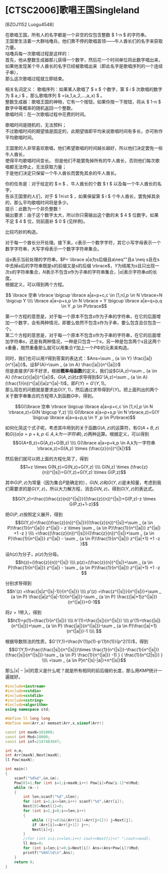 # [CTSC2006]歌唱王国Singleland
[BZOJ1152 Luogu4548]

在歌唱王国，所有人的名字都是一个非空的仅包含整数 $ 1-n  $ 的字符串。  
王国里生活着一大群咕噜兵，他们靠不停的歌唱首领——牛人酋长们的名字来获取力量。  
咕噜兵每一次歌唱过程是这样的：  
首先，他从整数生成器那儿获得一个数字，然后花一个时间单位将此数字唱出来，  
如果他发现某个牛人酋长的名字已经被歌唱出来（即此名字是歌唱序列的一个连续子串），  
那么这次歌唱过程就立即结束。

相关名词定义：
歌唱序列：如果某人歌唱了  $ x  $ 个数字，第  $ i  $ 次歌唱的数字为  $ a_i $ ，那么歌唱序列 $ =(a_1,a_2,…,a_x) $ 。  
整数生成器：歌唱王国的神物，它有一个按钮，如果你按一下按钮，将从  $ 1-n  $ 数字中等概率的随机返回一个整数。  
歌唱时间：在一次歌唱过程中花费的时间。  

歌唱时间是随机的，无法预料；  
不过歌唱时间的期望值是固定的，此期望值即平均来说歌唱时间有多长，亦可称作平均歌唱时间。   

王国里的人非常喜欢歌唱，他们希望歌唱的时间越长越好，所以他们决定罢免一些牛人酋长，  
 使得平均歌唱时间变长。 但是他们不能罢免掉所有的牛人酋长，否则他们每次歌唱都无法停止，无法获取力量；  
于是他们决定只保留一个牛人酋长而罢免其余的牛人酋长。  

你的任务是：对于给定的 $ n $ 、牛人酋长的个数  $ t $  以及每一个牛人酋长的名字，  
告诉王国里的人们，对于  $ 1≤i≤t $ ，如果保留第  $ i  $ 个牛人酋长，罢免掉其余的，那么平均歌唱时间将是多少。  
提示：此数为一个非负整数！  
输出要求：由于这个数字太大，所以你只需输出这个数的末 $ 4  $ 位数字。如果不足  $ 4  $ 位，则前面补  $ 0 $ (见样例)。  


比较巧妙的构造。

对于每一个酋长分开处理。接下来，$c$表示一个数字字符，其它小写字母表示一个数字字符串，大写字母表示一个数字字符串集合。

设$s$表示当前处理的字符串，$P= \lbrace a|a为s后缀且a\neq""且a \neq s且在s中去掉a后的字符串既是s的前缀又是s的后缀 \rbrace$，$Y$为结尾为$s$且只出现一次$s$的字符串集合，$N$表示不包含$s$作为子串的字符串集合，$|a|$表示字符串$a$的长度。  
根据定义，可以得到两个方程。

$$ \lbrace 空串 \rbrace \bigcup \lbrace a|a=p+c,c \in [1,n],p \in N \rbrace=N \bigcup Y \\\\ \lbrace a|a=p+s,p \in N \rbrace = Y \bigcup \lbrace a|a=q+p,q \in Y ,p \in P\rbrace$$

第一个方程的意思是，对于每一个原本不包含$s$作为子串的字符串，在它的后面增加一个数字，会有两种情况，即要么依然不包含$s$作为子串，要么包含且仅包含一个。  
第二个方程的意思是，对于每一个原本不包含$s$作为子串的字符串，在它的后面增加字符串$s$，还是有两种情况，一种是只包含一个$s$，另一种是包含两个$s$且这两个$s$重叠，既然重叠那么就可以用集合$Y$加上一个$P$中的元素来构造。

同时，我们也可以用$Y$得到答案的表达式：$Ans=\sum _ {a \in Y} \frac{|a|}{n^{|a|}}$。设$F(A)=\sum _ {a \in A} \frac{|a|}{n^{|a|}}$  
但是直接求$F$并不好求，根据**概率母函数**的定义，我们设$G(A,z)=\sum _ {a \in A} (\frac{z}{|a|})^{|a|}$，$G(A,z)$对$z$求导得到$G'(A,z)=\sum _ {a \in A} (\frac{1}{n})^{|a|}|a|z^{|a|-1}$，即$F(Y)=G'(Y,1)$。  
那么现在的问题就是要求出$G(Y,1)$，然后通过求导得到$F(Y)$。把上面列出的两个关于数字串集合的方程带入到函数$G$中，得到。

$$G(\lbrace 空串 \rbrace \bigcup \lbrace a|a=p+c,c \in [1,n],p \in N \rbrace,z)=G(N \bigcup Y,z) \\\\ G(\lbrace a|a=p+s,p \in N \rbrace,z)=G(Y \bigcup \lbrace a|a=q+p,q \in Y ,p \in P\rbrace)$$

如何化简这个式子呢，考虑其中用到的关于函数$G(A,z)$的运算符，有$G(A+B,z)$和$G(\lbrace a|a=p+k,p \in A,k为一字符串 \rbrace,z)$两种运算。根据定义，可以得到  
$$G(A+B,z)=G(A,z)+G(B,z) \\\\ G(\lbrace a|a=p+k,p \in A,k为一字符串 \rbrace,z)=G(A,z) \times (\frac{z}{n})^{|k|}$$

然后我们就可以把上面的方程化简了，得到  
$$1+z \times G(N,z)=G(N,z)+G(Y,z) \\\\ G(N,z) \times (\frac{z}{n})^{|s|}=G(Y,z)+G(Y,z) \times G(P,z)$$

其中$G(P,z)$为常量（因为集合$P$是确定的），$G(N,z)$和$G(Y,z)$是未知量，考虑到我们需要求的是$G(Y,z)$，所以大力解方程，消去$G(N,z)$，得到$G(Y,z)$的表达式。  

$$G(Y,z)=\frac{(\frac{z}{n})^{|s|}}{(\frac{z}{n})^{|s|}+G(P,z)-z \times G(P,z)+1-z}$$

把$G(P,z)$按照定义展开，得到  
$$G(Y,z)=\frac{(\frac{z}{n})^{|s|}}{(\frac{z}{n})^{|s|}+\sum _ {a \in P}\frac{1}{n^{|a|}} z^{|a|} - z \times \sum _ {a \in P}\frac{1}{n^{|a|}} z^{|a|} +1 -z  } \\\\ =\frac{(\frac{z}{n})^{|s|}}{(\frac{z}{n})^{|s|}+\sum _ {a \in P}\frac{1}{n^{|a|}} z^{|a|} - \sum _ {a \in P}\frac{1}{n^{|a|}} z^{|a|+1} +1 -z  }$$

设$h(z)$为分子，$p(z)$为分母。  
$$h(z)=(\frac{z}{n})^{|s|} \\\\ p(z)=(\frac{z}{n})^{|s|}+\sum _ {a \in P}\frac{1}{n^{|a|}} z^{|a|} - \sum _ {a \in P}\frac{1}{n^{|a|}} z^{|a|+1} +1 -z  $$  

分别求导得到  
$$h'(z) =\frac{|s|z^{|s|-1}}{n^{|s|}} \\\\ p'(z) =\frac{z^{|s|}}{n^{|s|}}+\sum _ {a \in P} \frac{|a|z^{|a|-1}}{n^{|a|}}-\sum _ {a \in P} \frac{(|a|+1)z^{|a|}}{n^{|a|}}+0-1$$

将$z=1$带入，得到  
$$h(1)=p(1)=\frac{1}{n^{|s|}} \\\\ h'(1)=\frac{|s|}{n^{|s|}} \\\\ p'(1)=\frac{|s|}{n^{|s|}}+\sum _ {a \in P} \frac{|a|}{n^{|a|}}-\sum _ {a \in P}\frac{|a|+1}{n^{|a|}}-1 \\\\ $$

根据导数除法的性质，$G'(Y,1)=\frac{h'(1)p(1)-p'(1)h(1)}{p^2(1)}$，得到  
$$G'(Y,1)=\frac{\frac{|s|}{n^{|s|}}\times \frac{1}{n^{|s|}}-\frac{1}{n^{|s|}}(\frac{|s|}{n^{|s|}}-\sum _ {a \in P} \frac{1}{n^{|a|}} -1)  }  {  \frac{1}{n^{2|s|}}  } \\\\ =\sum _ {a \in P}n^{|s|-|a|}+n^{|s|}$$

那么$|s|-|a|$的意义是什么呢？就是所有相同的前后缀的长度，那么用$KMP$统计一遍就好。

```cpp
#include<iostream>
#include<cstdio>
#include<cstdlib>
#include<cstring>
#include<algorithm>
using namespace std;

#define ll long long
#define mem(Arr,x) memset(Arr,x,sizeof(Arr))

const int maxN=101000;
const int Mod=10000;
const int inf=2147483647;

int n,m;
int Arr[maxN],Next[maxN];
ll Pow[maxN];

int main()
{
	scanf("%d%d",&n,&m);
	Pow[0]=1;for (int i=1;i<maxN;i++) Pow[i]=Pow[i-1]*n%Mod;
	while (m--)
	{
		int len;scanf("%d",&len);
		for (int i=1;i<=len;i++) scanf("%d",&Arr[i]);
		Next[0]=Next[1]=0;
		for (int i=2,j=0;i<=len;i++)
		{
			while ((j!=0)&&(Arr[i]!=Arr[j+1])) j=Next[j];
			if (Arr[i]==Arr[j+1]) j++;
			Next[i]=j;
		}
		//for (int i=1;i<=len;i++) cout<<Next[i]<<" ";cout<<endl;
		ll Ans=0;
		for (int i=len;i!=0;i=Next[i]) Ans=(Ans+Pow[i])%Mod;
		printf("%04lld\n",Ans);
	}
	return 0;
}
```